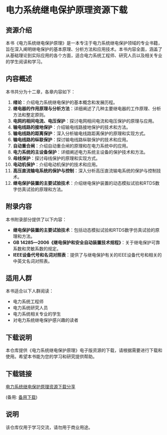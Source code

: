 # 电力系统继电保护原理资源下载

## 资源介绍

本书《电力系统继电保护原理》是一本专注于电力系统继电保护领域的专业书籍，旨在深入阐明继电保护的基本原理、分析方法和应用技术。本书内容全面，涵盖了从基础理论到实际应用的各个方面，适合电力系统工程师、研究人员以及相关专业的学生阅读和学习。

## 内容概述

本书共分为十二章，各章内容如下：

1. **绪论**：介绍电力系统继电保护的基本概念和发展历程。
2. **继电器的作用原理与分析方法**：详细阐述了几种主要继电器的工作原理、分析方法和整定原则。
3. **电网的相间电流、电压保护**：探讨电网相间电流和电压保护的原理与应用。
4. **输电线路的接地保护**：介绍输电线路接地保护的技术和方法。
5. **输电线路的距离保护**：深入分析输电线路距离保护的原理和实现方式。
6. **输电线路的纵联保护**：探讨输电线路纵联保护的技术和应用。
7. **自动重合闸**：介绍自动重合闸的原理和在电力系统中的应用。
8. **电力系统的主设备保护**：详细阐述电力系统主设备的保护技术和方法。
9. **母线保护**：探讨母线保护的原理和实现方式。
10. **电动机保护**：介绍电动机保护的技术和应用。
11. **高压直流输电系统的保护与控制**：深入分析高压直流输电系统的保护与控制技术。
12. **继电保护装置的主要试验技术**：介绍继电保护装置的动态模拟试验和RTDS数字仿真试验的原理和方法。

## 附录内容

本书附录部分提供了以下内容：

- **继电保护装置的主要试验技术**：包括动态模拟试验和RTDS数字仿真试验的原理和方法。
- **GB 14285—2006《继电保护和安全自动装置技术规程》**：关于继电保护可靠系数和灵敏系数的规定。
- **IEEE设备代号和名词对照表**：提供了与继电保护有关的IEEE设备代号和相关的中英文名词对照表。

## 适用人群

本书适合以下人群阅读：

- 电力系统工程师
- 电力系统研究人员
- 电力系统相关专业的学生
- 对电力系统继电保护感兴趣的读者

## 下载说明

本仓库提供《电力系统继电保护原理》电子版资源的下载，请根据需要进行下载和使用。希望本书能为您的学习和研究提供帮助。

## 下载链接
[电力系统继电保护原理资源下载分享](https://pan.quark.cn/s/c1c1b9b3b89a) 

(备用: [备用下载](https://pan.baidu.com/s/1DrIQVBC2WpVsmnavieHLYg?pwd=1234))

## 说明

该仓库仅用于学习交流，请勿用于商业用途。
